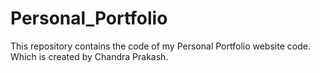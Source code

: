 # Personal_Portfolio
This repository contains the code of my Personal Portfolio website code. Which is created by Chandra Prakash.
